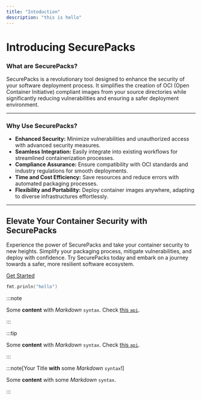 ```yaml
---
title: "Intoduction"
description: "this is hello"
---
```

Introducing SecurePacks
=======================

### What are SecurePacks?
SecurePacks is a revolutionary tool designed to enhance the security of your software deployment process. It simplifies the creation of OCI (Open Container Initiative) compliant images from your source directories while significantly reducing vulnerabilities and ensuring a safer deployment environment.

* * * * *

### Why Use SecurePacks?

- **Enhanced Security:**  Minimize vulnerabilities and unauthorized access with advanced security measures.
- **Seamless Integration:**  Easily integrate into existing workflows for streamlined containerization processes.
- **Compliance Assurance:** Ensure compatibility with OCI standards and industry regulations for smooth deployments.
- **Time and Cost Efficiency:**    Save resources and reduce errors with automated packaging processes.
- **Flexibility and Portability:**  Deploy container images anywhere, adapting to diverse infrastructures effortlessly.




* * * * *

## Elevate Your Container Security with SecurePacks


Experience the power of SecurePacks and take your container security to new heights. Simplify your packaging process, mitigate vulnerabilities, and deploy with confidence. Try SecurePacks today and embark on a journey towards a safer, more resilient software ecosystem.

[Get Started](https://chat.openai.com/c/link)


``` go
fmt.prinln("hello")
```

:::note

Some **content** with _Markdown_ `syntax`. Check [this `api`](#).

:::

:::tip

Some **content** with _Markdown_ `syntax`. Check [this `api`](#).

:::

:::note[Your Title **with** some _Markdown_ `syntax`!]

Some **content** with some _Markdown_ `syntax`.

:::